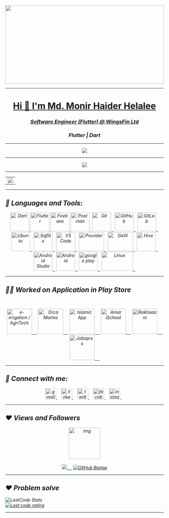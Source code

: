 
<a href="https://github.com/voidMonir">
    <img align="Center" src="https://miro.medium.com/max/1125/1*Rro97iWFZp8tueyUTWCARg.png" height="250" width ="100%"/>
    
---
    
<h1 align="center">Hi 👋 I'm Md. Monir Haider Helalee</h1>
<h3><p align = "center"><em>Software Engineer (Flutter) @ <a href="https://wingsfin.com/">WingsFin Ltd</a><br>
<h3><p align = "center">Flutter | Dart</h3>
 </a>
    
---
    
   <!-- ###  Contribution Stats -->
  <div align="center" desplay="flex">
    <a href="https://github.com/voidMonir">
    <img align="center" src="https://github-readme-stats.vercel.app/api?username=voidMonir&include_all_commits=true&count_private=true&show_icons=true&line_height=20&title_color=FFFFFF&icon_color=FFFFFF&text_color=FFFFFF&bg_color=0D1117"/>
  </a>
      
---
      
  <!-- ###  Language Stats -->
  <a href="https://github.com/voidMonir">

  <img align="center" src="https://github-readme-stats.vercel.app/api/top-langs/?username=voidMonir&theme=react&layout=compact&hide_border=true&langs_count=8&hide=html,css" />
  </a> 
</div>

  <!--   GitHub stats graph -->
<!-- ### 📈 GitHub Activity Graph: -->
<!-- <img src="https://activity-graph.herokuapp.com/graph?username=voidMonir&theme=github" alt="GitHub Activity Graph" width="100%" /> -->

---
   
<p align="center">
  <table align="center">
     <tr>
       <td>
        <a href="https://git.io/streak-stats">
        <img src="https://github-readme-streak-stats.herokuapp.com?user=voidMonir&theme=black-ice&hide_border=true&date_format=M%20j%5B%2C%20Y%5D&background=0D1117"/></a>
            </td>
        </tr>
   </table>
</p>
    
---
    
## 🚀 Languages and Tools:
<p align="Center"> 
    <a href="https://dart.dev/" target="_blank"> <img src="https://www.vectorlogo.zone/logos/dartlang/dartlang-icon.svg" title="Dart" width="60" height="60"/> </a>
    <a href="https://flutter.dev/" target="_blank"> <img src="https://www.vectorlogo.zone/logos/flutterio/flutterio-icon.svg" title="Flutter" width="60" height="60"/> </a> 
    <a href="https://firebase.google.com/" target="_blank"> <img src="https://www.vectorlogo.zone/logos/firebase/firebase-icon.svg" title="Firebase" width="60" height="60"/> </a>
    <a href="https://postman.com" target="_blank"> <img src="https://www.vectorlogo.zone/logos/getpostman/getpostman-icon.svg" title="Postman" width="60" height="60"/>&nbsp;</a>
    <a href="https://git-scm.com/" target="_blank"> <img src="https://www.vectorlogo.zone/logos/git-scm/git-scm-icon.svg" title="Git" width="60" height="60"/>&nbsp;&nbsp;</a>
    <a href="https://github.com/" target="_blank"> <img src="https://www.vectorlogo.zone/logos/github/github-icon.svg" title="GitHub" width="60" height="60"/>&nbsp;&nbsp;</a>
    <a href="https://gitlab.com/voidMonir" target="_blank"> <img src="https://www.vectorlogo.zone/logos/gitlab/gitlab-icon.svg" title="GitLab" width="60" height="60"/>&nbsp;&nbsp;</a>
    <a href="https://ubuntu.com/" target="_blank"> <img src="https://www.vectorlogo.zone/logos/ubuntu/ubuntu-icon.svg" title="Ubuntu" width="60" height="60"/>&nbsp;&nbsp;</a>
    <a href="https://www.sqlite.org/" target="_blank"> <img src="https://www.vectorlogo.zone/logos/sqlite/sqlite-icon.svg" title="Sqflite" width="60" height="60"/>&nbsp;&nbsp;</a>
    <a href="https://code.visualstudio.com/" target="_blank"> <img src="https://www.vectorlogo.zone/logos/visualstudio_code/visualstudio_code-icon.svg" title="VS Code" width="60" height="60"/>&nbsp;&nbsp;</a>
    <a href="https://pub.dev/packages/provider" target="_blank"> <img src="https://i.ytimg.com/vi/m2hWRdTBLQ8/maxresdefault.jpg" title="Provider" width="80" height="60"/>&nbsp;&nbsp;</a>
    <a href="https://pub.dev/packages/get" target="_blank"> <img src="https://camo.githubusercontent.com/b42b0ca23488815405c583d15997b128baeee60e6820958fec514175adfdcd0d/68747470733a2f2f696d67312e6461756d63646e2e6e65742f7468756d622f523132383078302f3f73636f64653d6d746973746f72793226666e616d653d6874747073253341253246253246626c6f672e6b616b616f63646e2e6e6574253246646e25324665713167555325324662747272666f4267414473253246674c54356c5377727a586b64787642727332655a5531253246696d672e706e67" title="GetX" width="80" height="60"/>&nbsp;&nbsp;</a>
    <a href="https://docs.hivedb.dev/#/" target="_blank"> <img src="https://avatars.githubusercontent.com/u/55202745?s=200&v=4" title="Hive" width="60" height="60"/>&nbsp;&nbsp;</a>
    <a href="https://developer.android.com/studio?gclid=CjwKCAiArY2fBhB9EiwAWqHK6n8jFWtpFQsmSJxKAeLWh1A9wvu_oulGl8q8gF0R_7o9woEFswuG8RoC4FgQAvD_BwE&gclsrc=aw.ds" target="_blank"> <img src="https://developer.android.com/static/studio/images/new-studio-logo-1_1920.png" title="Android Studio" width="60" height="60"/>&nbsp;&nbsp;</a>
    <a href="https://developer.android.com/" target="_blank"> <img src="https://www.vectorlogo.zone/logos/android/android-tile.svg" title="Android" width="60" height="60"/>&nbsp;&nbsp;</a>
    <a href="https://play.google.com/" target="_blank"> <img src="https://www.vectorlogo.zone/logos/google_play/google_play-icon.svg" title="google play" width="60" height="60"/>&nbsp;&nbsp;</a>
    <a href="https://www.linux.org/" target="_blank"> <img src="https://www.vectorlogo.zone/logos/linux/linux-ar21.svg" title="Linux" width="100" height="60"/>&nbsp;&nbsp;</a>
    
   
</p>
        
---
        
## 👨‍💻 Worked on Application in Play Store
<br/>
<p align="center">
    <a href="https://play.google.com/store/apps/details?id=com.nodesdigitalbd.agritech" target="_blank"><img src="https://play-lh.googleusercontent.com/3XT_DS-LGgsjm7_O-4-YzytGPehnkdZJ1Q1YFYNUurSMJomUz-2QglIL4lXkcv7wETQ=w240-h480-rw" title="e-irrigation / AgriTech" height="80"/>&nbsp;&nbsp;&nbsp;&nbsp;</a>
    <a href="https://play.google.com/store/apps/details?id=com.nodesdigitalbd.orcamarine" target="_blank"><img src="https://play-lh.googleusercontent.com/peKaWiLMPyQrbMeSKhYX7Y23hxwFaNwA7-0fJz7iJcTQZ3oXnHfLMPNGb_lUUpE1kfw5=w240-h480-rw" title="Orca Marine" height="80"/>&nbsp;&nbsp;&nbsp;&nbsp;</a>
    <a href="https://play.google.com/store/apps/details?id=com.martechhouse.salahbd" target="_blank"><img src="https://play-lh.googleusercontent.com/07fxFTaHE3m-2-4dAKJEDSCPvh770ZBJgDJO9B8ieYI0E-wjS_z_y7vFzLQxobBG4jA-=w240-h480-rw" title="Islamic App" height="80"/>&nbsp;&nbsp;&nbsp;&nbsp;</a>
    <a href="https://play.google.com/store/apps/details?id=com.amarischool.amarischool" target="_blank"><img src="https://play-lh.googleusercontent.com/DKcBAsQQBsu5TtL0vK9uJ-mPccsdvDlvzqJOfhssCPwCa4AwESPRlM0lxIxBp7lo7Q=s48-rw" title="Amar iSchool" height="80"/>&nbsp;&nbsp;&nbsp;&nbsp;</a>
    <a href="https://play.google.com/store/apps/details?id=org.rakhsaani.app" target="_blank"><img src="https://play-lh.googleusercontent.com/9BiAJdmRgWvbkZmDxp20FojPLHDOy0SyoJPPqYNoy4NcWMLVGCf2TuyKRW-aMr5xhrHs=w240-h480-rw" title="Rakhsaani" height="80"/>&nbsp;&nbsp;&nbsp;&nbsp;</a>
    <a href="https://play.google.com/store/apps/details?id=com.ishraak.jobxprss" target="_blank"><img src="https://play-lh.googleusercontent.com/JDCXkDuZEqnm2kZgc_UGaUeMS9CXCWJY2RGr2obpW4e4GdctnA8aqzbh87os63-2codG=w240-h480-rw" title="Jobxprss" height="80"/>&nbsp;&nbsp;&nbsp;&nbsp;</a>
</p>
      
---
  
## 🔗 Connect with me:
<p align='center'>
<a href="mailto:mdmonirhelale@gmail.com">
  <img src="https://img.shields.io/static/v1?message=Gmail&logo=gmail&label=&color=D14836&logoColor=white&labelColor=&style=for-the-badge" height="35" alt="gmail logo"  />
</a>&nbsp;&nbsp;
<a href="https://www.linkedin.com/in/helalee/">
  <img src="https://img.shields.io/static/v1?message=LinkedIn&logo=linkedin&label=&color=0077B5&logoColor=white&labelColor=&style=for-the-badge" height="35" alt="linkedin logo"  />
</a>&nbsp;&nbsp;
    <a href="https://twitter.com/MonirHelale">
  <img src="https://img.shields.io/static/v1?message=Twitter&logo=twitter&label=&color=1DA1F2&logoColor=white&labelColor=&style=for-the-badge" height="35" alt="twitter logo"  />
</a>&nbsp;&nbsp;
<a href="https://www.facebook.com/m.h.helalee">
  <img src="https://img.shields.io/static/v1?message=Facebook&logo=facebook&label=&color=1877F2&logoColor=white&labelColor=&style=for-the-badge" height="35" alt="facebook logo"  />
</a>&nbsp;&nbsp;
<a href="https://www.instagram.com/m.h.helalee/">
<img src="https://img.shields.io/static/v1?message=Instagram&logo=instagram&label=&color=E4405F&logoColor=white&labelColor=&style=for-the-badge" height="35" alt="instagram logo"/>
</a>&nbsp;&nbsp;
        
---

## ❤️ Views and Followers
<p align="center">
<img data-target="animated-image.replacedImage" alt="img" class="AnimatedImagePlayer-animatedImage" src="https://camo.githubusercontent.com/27580a32faa17e70eb452c4d5da3c99194238de3451ffebb88ac92b53f50b98a/68747470733a2f2f6769746875622e6769746875626173736574732e636f6d2f696d616765732f6d6f6e612d6c6f6164696e672d64656661756c742e676966" width="100px" style="display: block; opacity: 1;"><br>
<a href="https://github.com/Meghna-DAS/github-profile-views-counter"><img src="https://komarev.com/ghpvc/?username=voidMonir">&nbsp;&nbsp;&nbsp;&nbsp;</a>
<a href="https://github.com/voidMonir?tab=followers"><img src="https://img.shields.io/github/followers/voidMonir?label=Followers&style=social" alt="GitHub Badge"></a>
</p>
        
<!-- ---
        
  <!-- <img src="https://github-readme-activity-graph.cyclic.app/graph?username=voidMonir&theme=react-dark&bg_color=20232a&hide_border=true" width="100%"/> -->

---

## ❤️ Problem solve
![LeetCode Stats](https://leetcard.jacoblin.cool/monir006?theme=nord)
<br>
  <a href="https://leetcode.com/monir006/">
    <img src="https://cp-logo.vercel.app/leetcode/sudiptob2" alt="Leet code rating" />
  </a>

---

